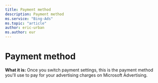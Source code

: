 ```yaml
---
title: Payment method
description: Payment method
ms.service: "Bing-Ads"
ms.topic: "article"
author: eric-urban
ms.author: eur
---
```


# Payment method

**What it is:**  Once you switch payment settings, this is the payment method you'll use to pay for your advertising charges on Microsoft Advertising.


